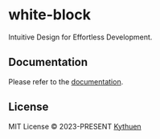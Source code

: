 # white-block

Intuitive Design for Effortless Development.

## Documentation

Please refer to the [documentation](https://kythuen.github.io/white-block-next).

## License

MIT License &copy; 2023-PRESENT [Kythuen](https://github.com/Kythuen)
